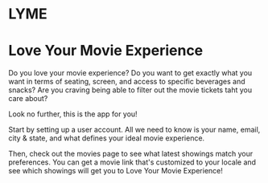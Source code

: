 # LYME
# Love Your Movie Experience

Do you love your movie experience?  Do you want to get exactly what you want in terms of seating, screen, and access to specific beverages and snacks?  Are you craving being able to filter out the movie tickets taht you care about?

Look no further, this is the app for you!

Start by setting up a user account.  All we need to know is your name, email, city & state, and what defines your ideal movie experience.

Then, check out the movies page to see what latest showings match your preferences.  You can get a movie link that's customized to your locale and see which showings will get you to Love Your Movie Experience!
